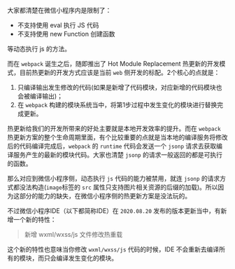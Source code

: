 大家都清楚在微信小程序内是限制了：

* 不支持使用 eval 执行 JS 代码
* 不支持使用 new Function 创建函数

等动态执行 js 的方法。

而在 `webpack` 诞生之后，随即推出了 Hot Module Replacement 热更新的开发模式，目前热更新的开发方式应该是当前 `web` 侧开发的标配。2个核心的点就是：

1. 只编译输出发生修改的代码(如果是新增了代码模块，对应新增的代码模块也会被编译输出)；
2. 在 `webpack` 构建的模块系统当中，将第1步过程中发生变化的模块进行替换完成更新。

热更新给我们的开发所带来的好处主要就是本地开发效率的提升。而在 `webpack` 热更新方案的整个生命周期里面，有个比较重要的点就是当本地的编译服务将修改后的代码编译完成后，`webpack` 的 `runtime` 代码会发送一个 `jsonp` 请求去获取编译服务产生的最新的模块代码。大家也清楚 `jsonp` 的请求一般返回的都是可执行的函数。

那么对应到微信小程序侧，动态执行 `js` 代码的能力被禁用，就连 `jsonp` 的请求方式都没法构造(`image`标签的 `src` 属性只支持图片相关资源的后缀的加载)。所以因为这部分的能力的缺失，在微信小程序侧的热更新方案是没法玩的。

不过微信小程序IDE（以下都简称IDE）在 `2020.08.20` 发布的版本更新当中，有新增一个新的特性：

> 新增 wxml/wxss/js 文件修改热重载

这个新的特性也意味当你修改 `wxml/wxss/js` 代码的时候，IDE 不会重新去编译所有的模块，而只会编译发生变化的模块。